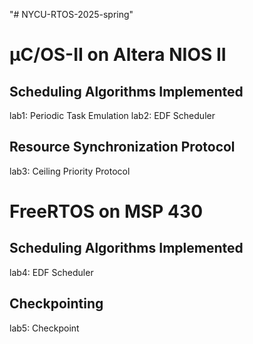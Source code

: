 "# NYCU-RTOS-2025-spring" 

# μC/OS-II on Altera NIOS II

## Scheduling Algorithms Implemented
lab1: Periodic Task Emulation
lab2: EDF Scheduler

## Resource Synchronization Protocol
lab3: Ceiling Priority Protocol

# FreeRTOS on MSP 430

## Scheduling Algorithms Implemented
lab4: EDF Scheduler

## Checkpointing
lab5: Checkpoint
